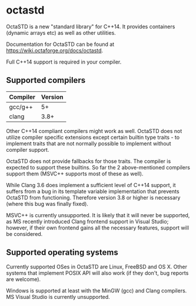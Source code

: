 # octastd

OctaSTD is a new "standard library" for C++14. It provides containers
(dynamic arrays etc) as well as other utilities.

Documentation for OctaSTD can be found at https://wiki.octaforge.org/docs/octastd.

Full C++14 support is required in your compiler.

## Supported compilers

Compiler | Version
-------- | -------
gcc/g++  | 5+
clang    | 3.8+

Other C++14 compliant compilers might work as well. OctaSTD does not utilize
compiler specific extensions except certain builtin type traits - to implement
traits that are not normally possible to implement without compiler support.

OctaSTD does not provide fallbacks for those traits. The compiler is expected
to support these builtins. So far the 2 above-mentioned compilers support them
(MSVC++ supports most of these as well).

While Clang 3.6 does implement a sufficient level of C++14 support, it suffers
from a bug in its template variable implementation that prevents OctaSTD from
functioning. Therefore version 3.8 or higher is necessary (where this bug was
finally fixed).

MSVC++ is currently unsupported. It is likely that it will never be supported,
as MS recently introduced Clang frontend support in Visual Studio; however,
if their own frontend gains all the necessary features, support will be
considered.

## Supported operating systems

Currently supported OSes in OctaSTD are Linux, FreeBSD and OS X. Other
systems that implement POSIX API will also work (if they don't, bug reports
are welcome).

Windows is supported at least with the MinGW (gcc) and Clang compilers. MS
Visual Studio is currently unsupported.